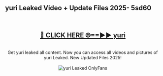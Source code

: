 <h2>yuri Leaked Video + Update Files 2025- 5sd60</h2>
<br>
<div align="center">
<h2><a href="https://libra.edu.pl?yuri" rel="nofollow">🔴 CLICK HERE 🌐==►► yuri</a></h2>
<br>
Get yuri leaked all content. Now you can access all videos and pictures of yuri Leaked. New Updated Files 2025!
<br>
<br>
<a href="https://libra.edu.pl?yuri" rel="nofollow" data-target="animated-image.originalLink"><img src="https://i.ibb.co.com/WyWwxjT/player-gif2.gif" alt="yuri Leaked OnlyFans" style="max-width: 100%; display: inline-block;" data-target="animated-image.originalImage"></a>
</div>
<br>